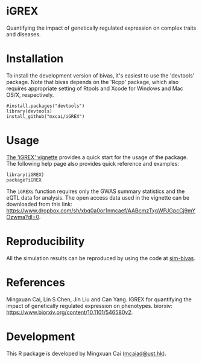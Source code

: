 iGREX
===

Quantifying the impact of genetically regulated expression on complex traits and diseases.

Installation
===========

To install the development version of bivas, it's easiest to use the 'devtools' package. Note that bivas depends on the 'Rcpp' package, which also requires appropriate setting of Rtools and Xcode for Windows and Mac OS/X, respectively.

```
#install.packages("devtools")
library(devtools)
install_github("mxcai/iGREX")
```

Usage
===========
[The 'iGREX' vignette](https://github.com/mxcai/iGREX/blob/master/vignettes/iGREX.pdf) provides a quick start for the usage of the package. The following help page also provides quick reference and examples:

```
library(iGREX)
package?iGREX
```

The `iGREXs` function requires only the GWAS summary statistics and the eQTL data for analysis. The open access data used in the vignette can be downloaded from this link: https://www.dropbox.com/sh/xbq0a0or1nmcaef/AABcmzTxgWPJGpcCj9mYOzwma?dl=0.

Reproducibility
==========

All the simulation results can be reproduced by using the code at [sim-bivas](https://github.com/mxcai/sim-iGREX).

References
==========

Mingxuan Cai, Lin S Chen, Jin Liu and Can Yang. IGREX for quantifying the impact of genetically regulated expression on phenotypes. biorxiv: https://www.biorxiv.org/content/10.1101/546580v2.


Development
==========

This R package is developed by Mingxuan Cai (mcaiad@ust.hk).
